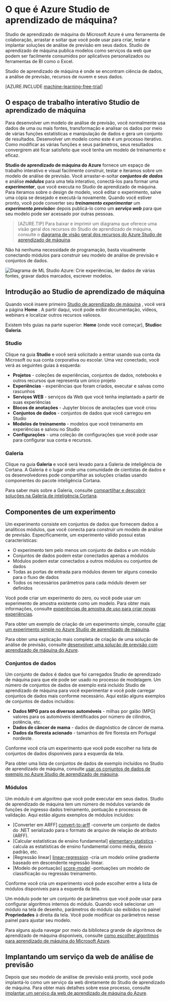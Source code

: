 <properties 
    pageTitle="O que é Azure Studio de aprendizado de máquina? | Microsoft Azure"
    description="Visão geral do Azure ML Studio, uma ferramenta de arrastar e soltar para criar rapidamente os modelos de uma biblioteca de prontos para uso de algoritmos e módulos."
    keywords="aprendizado, ml azure, studio ml de máquina Azure"
    services="machine-learning"
    documentationCenter=""
    authors="garyericson"
    manager="jhubbard"
    editor="cgronlun"/>

<tags
    ms.service="machine-learning"
    ms.workload="data-services"
    ms.tgt_pltfrm="na"
    ms.devlang="na"
    ms.topic="get-started-article"
    ms.date="09/09/2016"
    ms.author="garye"/>

# <a name="what-is-azure-machine-learning-studio"></a>O que é Azure Studio de aprendizado de máquina?

Studio de aprendizado de máquina do Microsoft Azure é uma ferramenta de colaboração, arrastar e soltar que você pode usar para criar, testar e implantar soluções de análise de previsão em seus dados. Studio de aprendizado de máquina publica modelos como serviços da web que podem ser facilmente consumidos por aplicativos personalizados ou ferramentas de BI como o Excel.

Studio de aprendizado de máquina é onde se encontram ciência de dados, a análise de previsão, recursos de nuvem e seus dados.

[AZURE.INCLUDE [machine-learning-free-trial](../../includes/machine-learning-free-trial.md)]

## <a name="the-machine-learning-studio-interactive-workspace"></a>O espaço de trabalho interativo Studio de aprendizado de máquina

Para desenvolver um modelo de análise de previsão, você normalmente usa dados de uma ou mais fontes, transformação e analisar os dados por meio de várias funções estatísticas e manipulação de dados e gera um conjunto de resultados. Desenvolver um modelo como este é um processo iterativo. Como modificar as várias funções e seus parâmetros, seus resultados convergirem até ficar satisfeito que você tenha um modelo de treinamento e eficaz.

**Studio de aprendizado de máquina do Azure** fornece um espaço de trabalho interativo e visual facilmente construir, testar e iteramos sobre um modelo de análise de previsão. Você arrastar-e-soltar ***conjuntos de dados*** e análise ***módulos*** para uma tela interativo, conectá-los para formar uma ***experimentar***, que você executa no Studio de aprendizado de máquina. Para iteramos sobre o design de modelo, você editar o experimento, salve uma cópia se desejado e executá-la novamente. Quando você estiver pronto, você pode converter seu ***treinamento experimentar*** um ***experimento previsão***e depois publicá-lo como um ***serviço web*** para que seu modelo pode ser acessado por outras pessoas.

>[AZURE.TIP] Para baixar e imprimir um diagrama que oferece uma visão geral dos recursos do Studio de aprendizado de máquina, consulte o [diagrama de visão geral dos recursos do Azure Studio de aprendizado de máquina](machine-learning-studio-overview-diagram.md).

Não há nenhuma necessidade de programação, basta visualmente conectando módulos para construir seu modelo de análise de previsão e conjuntos de dados.

![Diagrama de ML Studio Azure: Crie experiências, ler dados de várias fontes, gravar dados marcados, escrever modelos.][ml-studio-overview]

## <a name="get-started-with-machine-learning-studio"></a>Introdução ao Studio de aprendizado de máquina

Quando você insere primeiro [Studio de aprendizado de máquina](https://studio.azureml.net) , você verá a página **Home** . A partir daqui, você pode exibir documentação, vídeos, webinars e localizar outros recursos valiosos.

Existem três guias na parte superior: **Home** (onde você começar), **Studio**e **Galeria**.

### <a name="studio"></a>Studio

Clique na guia **Studio** e você será solicitado a entrar usando sua conta da Microsoft ou sua conta corporativa ou escolar. Uma vez conectado, você verá as seguintes guias à esquerda:

- **Projetos** - coleções de experiências, conjuntos de dados, notebooks e outros recursos que representa um único projeto
- **Experiências** - experiências que foram criados, executar e salvas como rascunhos
- **Serviços WEB** - serviços da Web que você tenha implantado a partir de suas experiências
- **Blocos de anotações** - Jupyter blocos de anotações que você criou
- **Conjuntos de dados** - conjuntos de dados que você carregou em Studio
- **Modelos de treinamento** - modelos que você treinamento em experiências e salvou no Studio
- **Configurações** - uma coleção de configurações que você pode usar para configurar sua conta e recursos.

### <a name="gallery"></a>Galeria

Clique na guia **Galeria** e você será levado para a Galeria de inteligência de Cortana. A Galeria é o lugar onde uma comunidade de cientistas de dados e os desenvolvedores pode compartilhar as soluções criadas usando componentes do pacote inteligência Cortana.

Para saber mais sobre a Galeria, consulte [compartilhar e descobrir soluções na Galeria de inteligência Cortana](machine-learning-gallery-how-to-use-contribute-publish.md).

## <a name="components-of-an-experiment"></a>Componentes de um experimento

Um experimento consiste em conjuntos de dados que fornecem dados a analíticos módulos, que você conecta para construir um modelo de análise de previsão. Especificamente, um experimento válido possui estas características:

- O experimento tem pelo menos um conjunto de dados e um módulo
- Conjuntos de dados podem estar conectados apenas a módulos
- Módulos podem estar conectados a outros módulos ou conjuntos de dados
- Todas as portas de entrada para módulos devem ter alguns conexão para o fluxo de dados
- Todos os necessários parâmetros para cada módulo devem ser definidos

Você pode criar um experimento do zero, ou você pode usar um experimento de amostra existente como um modelo. Para obter mais informações, consulte [experiências de amostra de uso para criar novas experiências](machine-learning-sample-experiments.md).

Para obter um exemplo de criação de um experimento simple, consulte [criar um experimento simple no Azure Studio de aprendizado de máquina](machine-learning-create-experiment.md).

Para obter uma explicação mais completa de criação de uma solução de análise de previsão, consulte [desenvolver uma solução de previsão com aprendizado de máquina do Azure](machine-learning-walkthrough-develop-predictive-solution.md).

### <a name="datasets"></a>Conjuntos de dados

Um conjunto de dados é dados que foi carregados Studio de aprendizado de máquina para que ele pode ser usado no processo de modelagem. Um número de conjuntos de dados de exemplo está incluído Studio de aprendizado de máquina para você experimentar e você pode carregar conjuntos de dados mais conforme necessário. Aqui estão alguns exemplos de conjuntos de dados incluídos:

- **Dados MPG para os diversos automóveis** - milhas por galão (MPG) valores para os automóveis identificados por número de cilindros, potência, etc.
- **Dados de câncer de mama** - dados de diagnóstico de câncer de mama.
- **Dados da floresta acionado** - tamanhos de fire floresta em Portugal nordeste.

Conforme você cria um experimento que você pode escolher na lista de conjuntos de dados disponíveis para a esquerda da tela.

Para obter uma lista de conjuntos de dados de exemplo incluídos no Studio de aprendizado de máquina, consulte [usar os conjuntos de dados de exemplo no Azure Studio de aprendizado de máquina](machine-learning-use-sample-datasets.md).

### <a name="modules"></a>Módulos

Um módulo é um algoritmo que você pode executar em seus dados. Studio de aprendizado de máquina tem um número de módulos variando de funções de ingresso dados treinamento, pontuação e processos de validação. Aqui estão alguns exemplos de módulos incluídos:

- [Converter em ARFF] [ convert-to-arff] -converte um conjunto de dados do .NET serializado para o formato de arquivo de relação de atributo (ARFF).
- [Calcular estatísticas de ensino fundamental] [ elementary-statistics] -calcula as estatísticas de ensino fundamental como média, desvio padrão, etc.
- [Regressão linear] [ linear-regression] -cria um modelo online gradiente baseado em descendente regressão linear.
- [Modelo de pontuação] [ score-model] -pontuações um modelo de classificação ou regressão treinamento.

Conforme você cria um experimento você pode escolher entre a lista de módulos disponíveis para a esquerda da tela.  

Um módulo pode ter um conjunto de parâmetros que você pode usar para configurar algoritmos internos do módulo. Quando você selecionar um módulo na tela de desenho, parâmetros do módulo são exibidos no painel **Propriedades** à direita da tela. Você pode modificar os parâmetros nesse painel para ajustar seu modelo.

Para alguns ajuda navegar por meio da biblioteca grande de algoritmos de aprendizado de máquina disponíveis, consulte [como escolher algoritmos para aprendizado de máquina do Microsoft Azure](machine-learning-algorithm-choice.md).

## <a name="deploying-a-predictive-analytics-web-service"></a>Implantando um serviço da web de análise de previsão

Depois que seu modelo de análise de previsão está pronto, você pode implantá-lo como um serviço da web diretamente do Studio de aprendizado de máquina. Para obter mais detalhes sobre esse processo, consulte [implantar um serviço da web de aprendizado de máquina do Azure](machine-learning-publish-a-machine-learning-web-service.md).

[ml-studio-overview]:./media/machine-learning-what-is-ml-studio/azure-ml-studio-diagram.jpg

<!-- Module References -->
[convert-to-arff]: https://msdn.microsoft.com/library/azure/62d2cece-d832-4a7a-a0bd-f01f03af0960/
[elementary-statistics]: https://msdn.microsoft.com/library/azure/3086b8d4-c895-45ba-8aa9-34f0c944d4d3/
[linear-regression]: https://msdn.microsoft.com/library/azure/31960a6f-789b-4cf7-88d6-2e1152c0bd1a/
[score-model]: https://msdn.microsoft.com/library/azure/401b4f92-e724-4d5a-be81-d5b0ff9bdb33/
